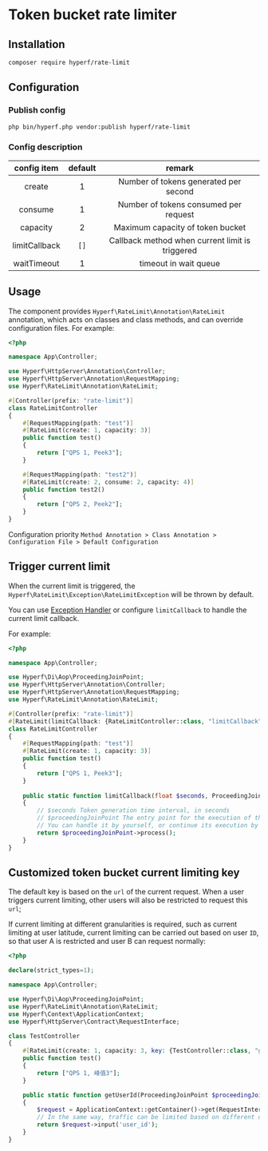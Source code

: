 # Token bucket rate limiter

## Installation

```bash
composer require hyperf/rate-limit
```
## Configuration

### Publish config

```bash
php bin/hyperf.php vendor:publish hyperf/rate-limit
```

### Config description

|  config item   | default |         remark        |
|:--------------:|:-------:|:---------------------:|
| create         | 1       | Number of tokens generated per second            |
| consume        | 1       | Number of tokens consumed per request            |
| capacity       | 2       | Maximum capacity of token bucket                 |
| limitCallback  | `[]`    | Callback method when current limit is triggered  |
| waitTimeout    | 1       | timeout in wait queue                            |

## Usage

The component provides `Hyperf\RateLimit\Annotation\RateLimit` annotation, which acts on classes and class methods, and can override configuration files. For example:

```php
<?php

namespace App\Controller;

use Hyperf\HttpServer\Annotation\Controller;
use Hyperf\HttpServer\Annotation\RequestMapping;
use Hyperf\RateLimit\Annotation\RateLimit;

#[Controller(prefix: "rate-limit")]
class RateLimitController
{
    #[RequestMapping(path: "test")]
    #[RateLimit(create: 1, capacity: 3)]
    public function test()
    {
        return ["QPS 1, Peek3"];
    }

    #[RequestMapping(path: "test2")]
    #[RateLimit(create: 2, consume: 2, capacity: 4)]
    public function test2()
    {
        return ["QPS 2, Peek2"];
    }
}
``` 
Configuration priority `Method Annotation > Class Annotation > Configuration File > Default Configuration`

## Trigger current limit
When the current limit is triggered, the `Hyperf\RateLimit\Exception\RateLimitException` will be thrown by default.

You can use [Exception Handler](en/exception-handler.md) or configure `limitCallback` to handle the current limit callback.

For example:
```php
<?php

namespace App\Controller;

use Hyperf\Di\Aop\ProceedingJoinPoint;
use Hyperf\HttpServer\Annotation\Controller;
use Hyperf\HttpServer\Annotation\RequestMapping;
use Hyperf\RateLimit\Annotation\RateLimit;

#[Controller(prefix: "rate-limit")]
#[RateLimit(limitCallback: {RateLimitController::class, "limitCallback"})]
class RateLimitController
{
    #[RequestMapping(path: "test")]
    #[RateLimit(create: 1, capacity: 3)]
    public function test()
    {
        return ["QPS 1, Peek3"];
    }
    
    public static function limitCallback(float $seconds, ProceedingJoinPoint $proceedingJoinPoint)
    {
        // $seconds Token generation time interval, in seconds
        // $proceedingJoinPoint The entry point for the execution of this request
        // You can handle it by yourself, or continue its execution by calling `$proceedingJoinPoint->process()`
        return $proceedingJoinPoint->process();
    }
}
```

## Customized token bucket current limiting key

The default key is based on the `url` of the current request. When a user triggers current limiting, other users will also be restricted to request this `url`;

If current limiting at different granularities is required, such as current limiting at user latitude, current limiting can be carried out based on user `ID`, so that user A is restricted and user B can request normally:

```php
<?php

declare(strict_types=1);

namespace App\Controller;

use Hyperf\Di\Aop\ProceedingJoinPoint;
use Hyperf\RateLimit\Annotation\RateLimit;
use Hyperf\Context\ApplicationContext;
use Hyperf\HttpServer\Contract\RequestInterface;

class TestController
{
    #[RateLimit(create: 1, capacity: 3, key: {TestController::class, "getUserId"})]
    public function test()
    {
        return ["QPS 1, 峰值3"];
    }

    public static function getUserId(ProceedingJoinPoint $proceedingJoinPoint)
    {
        $request = ApplicationContext::getContainer()->get(RequestInterface::class);
        // In the same way, traffic can be limited based on different dimensions such as mobile phone number and IP address.
        return $request->input('user_id');
    }
}
```